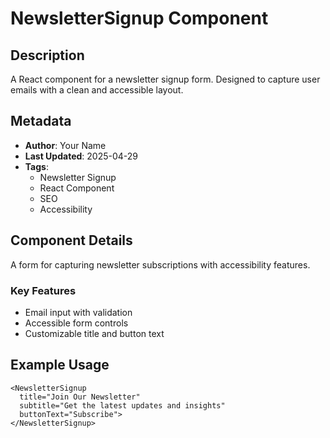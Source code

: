 # NewsletterSignup Component

## Description

A React component for a newsletter signup form. Designed to capture user emails with a clean and accessible layout.

## Metadata

- **Author**: Your Name
- **Last Updated**: 2025-04-29
- **Tags**:
  - Newsletter Signup
  - React Component
  - SEO
  - Accessibility

## Component Details

A form for capturing newsletter subscriptions with accessibility features.

### Key Features

- Email input with validation
- Accessible form controls
- Customizable title and button text

## Example Usage

    <NewsletterSignup
      title="Join Our Newsletter"
      subtitle="Get the latest updates and insights"
      buttonText="Subscribe">
    </NewsletterSignup>





